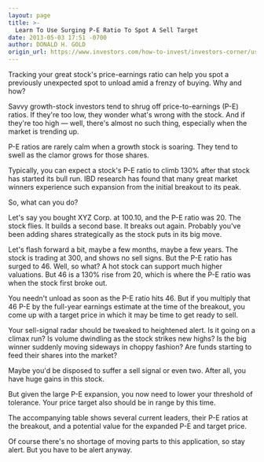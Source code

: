 ```yaml
---
layout: page
title: >-
  Learn To Use Surging P-E Ratio To Spot A Sell Target
date: 2013-05-03 17:51 -0700
author: DONALD H. GOLD
origin_url: https://www.investors.com/how-to-invest/investors-corner/use-pe-ratio-to-spot-sell-target
---
```





Tracking your great stock's price-earnings ratio can help you spot a previously unexpected spot to unload amid a frenzy of buying. Why and how?


Savvy growth-stock investors tend to shrug off price-to-earnings (P-E) ratios. If they're too low, they wonder what's wrong with the stock. And if they're too high — well, there's almost no such thing, especially when the market is trending up.


P-E ratios are rarely calm when a growth stock is soaring. They tend to swell as the clamor grows for those shares.


Typically, you can expect a stock's P-E ratio to climb 130% after that stock has started its bull run. IBD research has found that many great market winners experience such expansion from the initial breakout to its peak.


So, what can you do?


Let's say you bought XYZ Corp. at 100.10, and the P-E ratio was 20. The stock flies. It builds a second base. It breaks out again. Probably you've been adding shares strategically as the stock puts in its big move.


Let's flash forward a bit, maybe a few months, maybe a few years. The stock is trading at 300, and shows no sell signs. But the P-E ratio has surged to 46. Well, so what? A hot stock can support much higher valuations. But 46 is a 130% rise from 20, which is where the P-E ratio was when the stock first broke out.


You needn't unload as soon as the P-E ratio hits 46. But if you multiply that 46 P-E by the full-year earnings estimate at the time of the breakout, you come up with a target price in which it may be time to get ready to sell.


Your sell-signal radar should be tweaked to heightened alert. Is it going on a climax run? Is volume dwindling as the stock strikes new highs? Is the big winner suddenly moving sideways in choppy fashion? Are funds starting to feed their shares into the market?


Maybe you'd be disposed to suffer a sell signal or even two. After all, you have huge gains in this stock.


But given the large P-E expansion, you now need to lower your threshold of tolerance. Your price target also should be in range by this time.


The accompanying table shows several current leaders, their P-E ratios at the breakout, and a potential value for the expanded P-E and target price.


Of course there's no shortage of moving parts to this application, so stay alert. But you have to be alert anyway.




